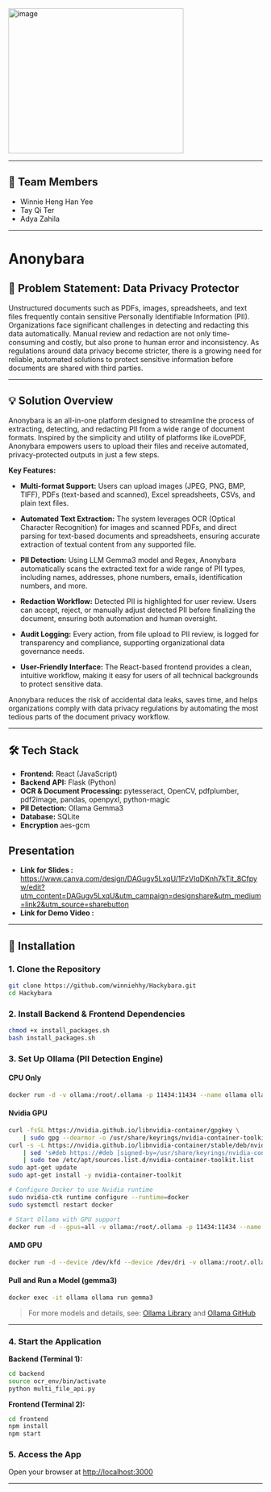 <img width="347" height="288" alt="image" src="https://github.com/user-attachments/assets/1cfcbb2b-e536-471c-9008-c81c5f5de749" />

---

## 👤 Team Members

- Winnie Heng Han Yee
- Tay Qi Ter
- Adya Zahila


---
# Anonybara

## 📝 Problem Statement: Data Privacy Protector

Unstructured documents such as PDFs, images, spreadsheets, and text files frequently contain sensitive Personally Identifiable Information (PII). Organizations face significant challenges in detecting and redacting this data automatically. Manual review and redaction are not only time-consuming and costly, but also prone to human error and inconsistency. As regulations around data privacy become stricter, there is a growing need for reliable, automated solutions to protect sensitive information before documents are shared with third parties.

---

## 💡 Solution Overview

Anonybara is an all-in-one platform designed to streamline the process of extracting, detecting, and redacting PII from a wide range of document formats. Inspired by the simplicity and utility of platforms like iLovePDF, Anonybara empowers users to upload their files and receive automated, privacy-protected outputs in just a few steps.

**Key Features:**

- **Multi-format Support:** Users can upload images (JPEG, PNG, BMP, TIFF), PDFs (text-based and scanned), Excel spreadsheets, CSVs, and plain text files.
  
- **Automated Text Extraction:** The system leverages OCR (Optical Character Recognition) for images and scanned PDFs, and direct parsing for text-based documents and spreadsheets, ensuring accurate extraction of textual content from any supported file.
  
- **PII Detection:** Using LLM Gemma3 model and Regex, Anonybara automatically scans the extracted text for a wide range of PII types, including names, addresses, phone numbers, emails, identification numbers, and more.
  
- **Redaction Workflow:** Detected PII is highlighted for user review. Users can accept, reject, or manually adjust detected PII before finalizing the document, ensuring both automation and human oversight.
  
- **Audit Logging:** Every action, from file upload to PII review, is logged for transparency and compliance, supporting organizational data governance needs.
- **User-Friendly Interface:** The React-based frontend provides a clean, intuitive workflow, making it easy for users of all technical backgrounds to protect sensitive data.

Anonybara reduces the risk of accidental data leaks, saves time, and helps organizations comply with data privacy regulations by automating the most tedious parts of the document privacy workflow.

---

## 🛠️ Tech Stack

- **Frontend:** React (JavaScript)
- **Backend API:** Flask (Python)
- **OCR & Document Processing:** pytesseract, OpenCV, pdfplumber, pdf2image, pandas, openpyxl, python-magic
- **PII Detection:** Ollama Gemma3
- **Database:** SQLite
- **Encryption** aes-gcm

## Presentation
- **Link for Slides :** https://www.canva.com/design/DAGugv5LxqU/1FzVIqDKnh7kTit_8Cfpyw/edit?utm_content=DAGugv5LxqU&utm_campaign=designshare&utm_medium=link2&utm_source=sharebutton
-  **Link for Demo Video :**


---

## 🚀 Installation

### 1. Clone the Repository

```bash
git clone https://github.com/winniehhy/Hackybara.git
cd Hackybara
```

### 2. Install Backend & Frontend Dependencies

```bash
chmod +x install_packages.sh
bash install_packages.sh
```

### 3. Set Up Ollama (PII Detection Engine)

#### CPU Only

```bash
docker run -d -v ollama:/root/.ollama -p 11434:11434 --name ollama ollama/ollama
```

#### Nvidia GPU

```bash
curl -fsSL https://nvidia.github.io/libnvidia-container/gpgkey \
    | sudo gpg --dearmor -o /usr/share/keyrings/nvidia-container-toolkit-keyring.gpg
curl -s -L https://nvidia.github.io/libnvidia-container/stable/deb/nvidia-container-toolkit.list \
    | sed 's#deb https://#deb [signed-by=/usr/share/keyrings/nvidia-container-toolkit-keyring.gpg] https://#g' \
    | sudo tee /etc/apt/sources.list.d/nvidia-container-toolkit.list
sudo apt-get update
sudo apt-get install -y nvidia-container-toolkit

# Configure Docker to use Nvidia runtime
sudo nvidia-ctk runtime configure --runtime=docker
sudo systemctl restart docker

# Start Ollama with GPU support
docker run -d --gpus=all -v ollama:/root/.ollama -p 11434:11434 --name ollama ollama/ollama
```

#### AMD GPU

```bash
docker run -d --device /dev/kfd --device /dev/dri -v ollama:/root/.ollama -p 11434:11434 --name ollama ollama/ollama:rocm
```

#### Pull and Run a Model (gemma3)

```bash
docker exec -it ollama ollama run gemma3
```

> For more models and details, see: [Ollama Library](https://ollama.com/library) and [Ollama GitHub](https://github.com/ollama/ollama)

---

### 4. Start the Application

**Backend (Terminal 1):**
```bash
cd backend
source ocr_env/bin/activate
python multi_file_api.py
```

**Frontend (Terminal 2):**
```bash
cd frontend
npm install
npm start
```

### 5. Access the App

Open your browser at [http://localhost:3000](http://localhost:3000)

---

